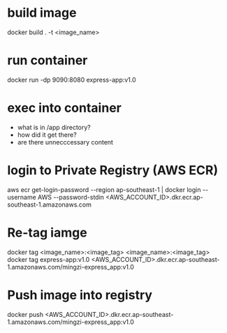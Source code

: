 # build image
docker build . -t <image_name>

# run container
docker run -dp 9090:8080 express-app:v1.0

# exec into container
- what is in /app directory?
- how did it get there?
- are there unnecccessary content

# login to Private Registry (AWS ECR)
aws ecr get-login-password --region ap-southeast-1 | docker login --username AWS --password-stdin <AWS_ACCOUNT_ID>.dkr.ecr.ap-southeast-1.amazonaws.com

# Re-tag iamge
docker tag <image_name>:<image_tag> <image_name>:<image_tag> 
docker tag express-app:v1.0 <AWS_ACCOUNT_ID>.dkr.ecr.ap-southeast-1.amazonaws.com/mingzi-express_app:v1.0

# Push image into registry
docker push <AWS_ACCOUNT_ID>.dkr.ecr.ap-southeast-1.amazonaws.com/mingzi-express_app:v1.0
